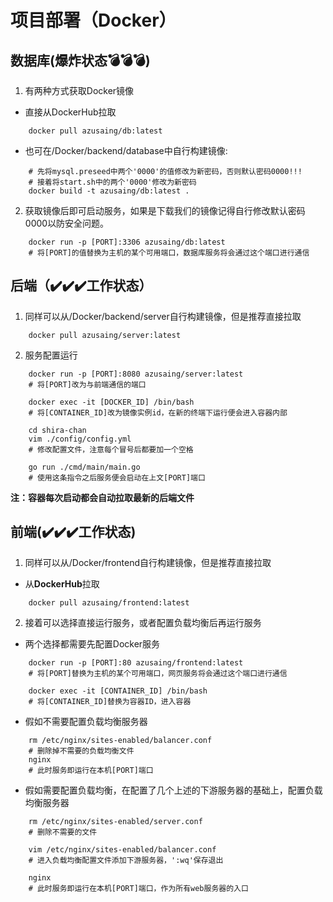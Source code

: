 # 项目部署（Docker）
## 数据库(爆炸状态💣💣💣)
1) 有两种方式获取Docker镜像
* 直接从DockerHub拉取

```shell
	docker pull azusaing/db:latest
```

* 也可在/Docker/backend/database中自行构建镜像:
```shell
	# 先将mysql.preseed中两个'0000'的值修改为新密码，否则默认密码0000!!!
	# 接着将start.sh中的两个'0000'修改为新密码
	docker build -t azusaing/db:latest .
```

2) 获取镜像后即可启动服务，如果是下载我们的镜像记得自行修改默认密码0000以防安全问题。

```shell
	docker run -p [PORT]:3306 azusaing/db:latest
	# 将[PORT]的值替换为主机的某个可用端口，数据库服务将会通过这个端口进行通信
```

## 后端（✔️✔️✔️工作状态）
1) 同样可以从/Docker/backend/server自行构建镜像，但是推荐直接拉取

```shell
	docker pull azusaing/server:latest
```

2) 服务配置运行

```shell
	docker run -p [PORT]:8080 azusaing/server:latest
	# 将[PORT]改为与前端通信的端口

	docker exec -it [DOCKER_ID] /bin/bash
	# 将[CONTAINER_ID]改为镜像实例id，在新的终端下运行便会进入容器内部

	cd shira-chan
	vim ./config/config.yml
	# 修改配置文件，注意每个冒号后都要加一个空格

	go run ./cmd/main/main.go
	# 使用这条指令之后服务便会启动在上文[PORT]端口
```
**注：容器每次启动都会自动拉取最新的后端文件**
   

##  前端(✔️✔️✔️工作状态)

1) 同样可以从/Docker/frontend自行构建镜像，但是推荐直接拉取

* 从**DockerHub**拉取

```
	docker pull azusaing/frontend:latest
```


2) 接着可以选择直接运行服务，或者配置负载均衡后再运行服务
* 两个选择都需要先配置Docker服务
```shell
	docker run -p [PORT]:80 azusaing/frontend:latest
	# 将[PORT]替换为主机的某个可用端口，网页服务将会通过这个端口进行通信

	docker exec -it [CONTAINER_ID] /bin/bash
	# 将[CONTAINER_ID]替换为容器ID，进入容器
```

* 假如不需要配置负载均衡服务器
```shell
	rm /etc/nginx/sites-enabled/balancer.conf
	# 删除掉不需要的负载均衡文件
	nginx
	# 此时服务即运行在本机[PORT]端口
```

* 假如需要配置负载均衡，在配置了几个上述的下游服务器的基础上，配置负载均衡服务器
```shell
	rm /etc/nginx/sites-enabled/server.conf
	# 删除不需要的文件

	vim /etc/nginx/sites-enabled/balancer.conf
	# 进入负载均衡配置文件添加下游服务器，':wq'保存退出
	
	nginx
	# 此时服务即运行在本机[PORT]端口，作为所有web服务器的入口
```
